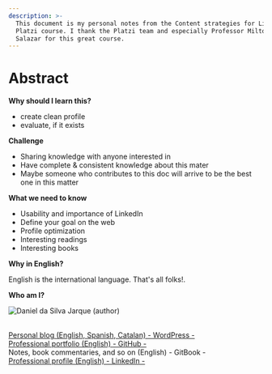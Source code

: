 ```yaml
---
description: >-
  This document is my personal notes from the Content strategies for LinkedIn
  Platzi course. I thank the Platzi team and especially Professor Milton Suárez
  Salazar for this great course.
---
```


# Abstract

**Why should I learn this?**

* create clean profile
* evaluate, if it exists

**Challenge**

* Sharing knowledge with anyone interested in
* Have complete & consistent knowledge about this mater
* Maybe someone who contributes to this doc will arrive to be the best one in this matter

**What we need to know**

* Usability and importance of LinkedIn
* Define your goal on the web
* Profile optimization
* Interesting readings
* Interesting books

**Why in English?**

English is the international language. That's all folks!.

**Who am I?**



![Daniel da Silva Jarque (author)](https://i.imgur.com/2i0LPvN.png)

\
[Personal blog (English, Spanish, Catalan) - WordPress -](https://gwst.eu)\
[Professional portfolio (English) - GitHub -](https://github.com/ddasilva64)\
Notes, book commentaries, and so on (English) - GitBook -\
[Professional profile (English) - LinkedIn -](https://linkedin.com/in/daniel-da-silva-jarque-863705206)
